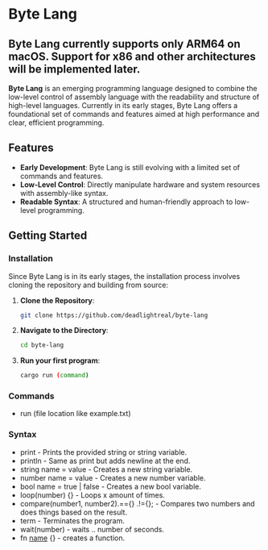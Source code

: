 # Byte Lang

## Byte Lang currently supports only ARM64 on macOS. Support for x86 and other architectures will be implemented later.

**Byte Lang** is an emerging programming language designed to combine the low-level control of assembly language with the readability and structure of high-level languages. Currently in its early stages, Byte Lang offers a foundational set of commands and features aimed at high performance and clear, efficient programming.

## Features

- **Early Development**: Byte Lang is still evolving with a limited set of commands and features.
- **Low-Level Control**: Directly manipulate hardware and system resources with assembly-like syntax.
- **Readable Syntax**: A structured and human-friendly approach to low-level programming.

## Getting Started

### Installation

Since Byte Lang is in its early stages, the installation process involves cloning the repository and building from source:

1. **Clone the Repository**:
   ```bash
   git clone https://github.com/deadlightreal/byte-lang
   ```

2. **Navigate to the Directory**:
   ```bash
   cd byte-lang
   ```

3. **Run your first program**:
   ```bash
   cargo run (command)
   ```

### Commands
* run (file location like example.txt)

### Syntax
* print - Prints the provided string or string variable.
* println - Same as print but adds newline at the end.
* string name = value - Creates a new string variable.
* number name = value - Creates a new number variable.
* bool name = true | false - Creates a new bool variable.
* loop(number) {} - Loops x amount of times.
* compare(number1, number2).=={} .!={}; - Compares two numbers and does things based on the result.
* term - Terminates the program.
* wait(number) - waits .. number of seconds.
* fn [name]() {} - creates a function.
